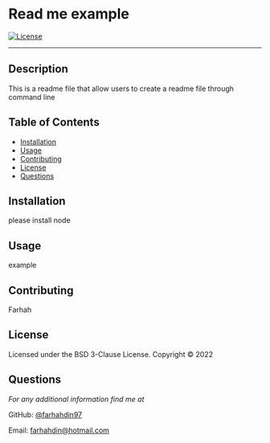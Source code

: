 # Read me example 

[![License](https://img.shields.io/badge/License-BSD%203--Clause-blue.svg)](https://opensource.org/licenses/BSD-3-Clause)

---

## Description
This is a readme file that allow users to create a readme file through command line

## Table of Contents
* [Installation](#installation)
* [Usage](#usage)
* [Contributing](#contributing)
* [License](#license)
* [Questions](#questions)

## Installation
please install node

## Usage
example 

## Contributing
Farhah 

## License 
Licensed under the BSD 3-Clause License. Copyright © 2022

## Questions
*For any additional information find me at* 

GitHub: [@farhahdin97](https://github.com/farhahdin97/)

Email: [farhahdin@hotmail.com](mailto:farhahdin@hotmail.com)
